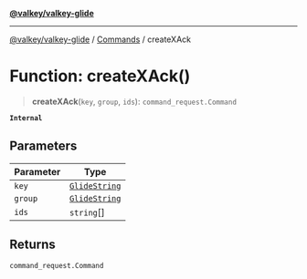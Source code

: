 [**@valkey/valkey-glide**](../../README.md)

***

[@valkey/valkey-glide](../../modules.md) / [Commands](../README.md) / createXAck

# Function: createXAck()

> **createXAck**(`key`, `group`, `ids`): `command_request.Command`

**`Internal`**

## Parameters

| Parameter | Type |
| ------ | ------ |
| `key` | [`GlideString`](../../BaseClient/type-aliases/GlideString.md) |
| `group` | [`GlideString`](../../BaseClient/type-aliases/GlideString.md) |
| `ids` | `string`[] |

## Returns

`command_request.Command`
